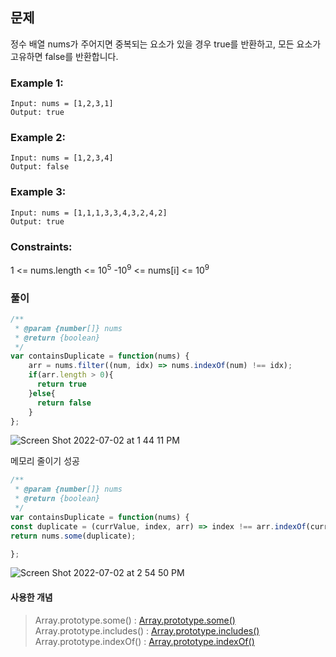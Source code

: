 ## 문제

정수 배열 nums가 주어지면 중복되는 요소가 있을 경우 true를 반환하고, 모든 요소가 고유하면 false를 반환합니다.

### Example 1:
```
Input: nums = [1,2,3,1]
Output: true
```

### Example 2:
```
Input: nums = [1,2,3,4]
Output: false
```

### Example 3:
```
Input: nums = [1,1,1,3,3,4,3,2,4,2]
Output: true
```

### Constraints:

1 <= nums.length <= 10<sup>5</sup>
-10<sup>9</sup> <= nums[i] <= 10<sup>9</sup>

### 풀이

```javascript
/**
 * @param {number[]} nums
 * @return {boolean}
 */
var containsDuplicate = function(nums) {
    arr = nums.filter((num, idx) => nums.indexOf(num) !== idx);
    if(arr.length > 0){
      return true
    }else{
      return false
    }
};
```
![Screen Shot 2022-07-02 at 1 44 11 PM](https://user-images.githubusercontent.com/88074487/176986838-fb50775e-f1ff-48f5-8adf-40b6d555f9af.png)

메모리 줄이기 성공
```javascript
/**
 * @param {number[]} nums
 * @return {boolean}
 */
var containsDuplicate = function(nums) {
const duplicate = (currValue, index, arr) => index !== arr.indexOf(currValue) && arr.includes(currValue);
return nums.some(duplicate);

};
```
![Screen Shot 2022-07-02 at 2 54 50 PM](https://user-images.githubusercontent.com/88074487/176988506-164c4b4d-0902-4f75-97a5-8fbbdafad3f0.png)

#### 사용한 개념
> Array.prototype.some() : [Array.prototype.some()](https://developer.mozilla.org/ko/docs/Web/JavaScript/Reference/Global_Objects/Array/some)<br/>
> Array.prototype.includes() : [Array.prototype.includes()](https://developer.mozilla.org/ko/docs/Web/JavaScript/Reference/Global_Objects/Array/includes)<br/>
> Array.prototype.indexOf() : [Array.prototype.indexOf()](https://developer.mozilla.org/ko/docs/Web/JavaScript/Reference/Global_Objects/Array/indexOf)<br/>
